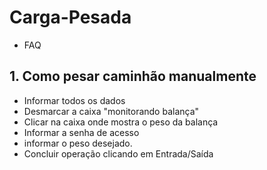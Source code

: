 # Carga-Pesada

- FAQ

## 1. Como pesar caminhão manualmente
- Informar todos os dados  
- Desmarcar a caixa "monitorando balança"
- Clicar na caixa onde mostra o peso da balança
- Informar a senha de acesso
- informar o peso desejado.
- Concluir operação clicando em Entrada/Saída
